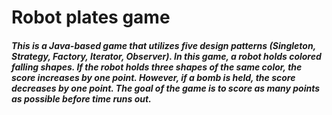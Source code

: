# Robot plates game
##### This is a Java-based game that utilizes five design patterns (Singleton, Strategy, Factory, Iterator, Observer). In this game, a robot holds colored falling shapes. If the robot holds three shapes of the same color, the score increases by one point. However, if a bomb is held, the score decreases by one point. The goal of the game is to score as many points as possible before time runs out.
